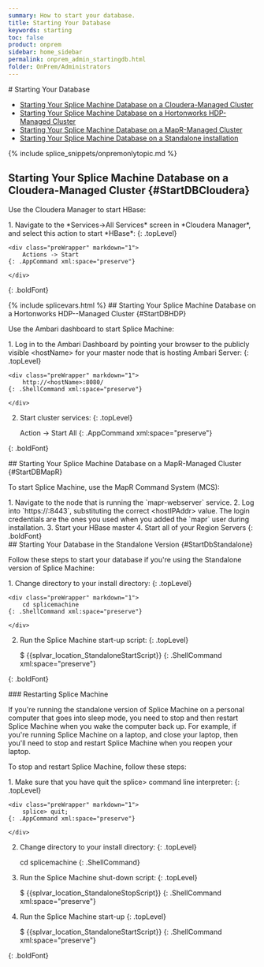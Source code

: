 ```yaml
---
summary: How to start your database.
title: Starting Your Database
keywords: starting
toc: false
product: onprem
sidebar: home_sidebar
permalink: onprem_admin_startingdb.html
folder: OnPrem/Administrators
---
```

<section>
<div class="TopicContent" data-swiftype-index="true" markdown="1">
# Starting Your Database

* [Starting Your Splice Machine Database on a Cloudera-Managed
  Cluster](#StartDBCloudera)
* [Starting Your Splice Machine Database on a Hortonworks HDP-Managed
  Cluster](#StartDBHDP)
* [Starting Your Splice Machine Database on a MapR-Managed
  Cluster](#StartDBMapR)
* [Starting Your Splice Machine Database on a Standalone
  installation](#StartDbStandalone)

{% include splice_snippets/onpremonlytopic.md %}

## Starting Your Splice Machine Database on a Cloudera-Managed Cluster   {#StartDBCloudera}

Use the Cloudera Manager to start HBase:

<div class="opsStepsList" markdown="1">
1.  Navigate to the *Services-&gt;All Services* screen in *Cloudera
    Manager*, and select this action to start *HBase*:
    {: .topLevel}

    <div class="preWrapper" markdown="1">
        Actions -> Start
    {: .AppCommand xml:space="preserve"}

    </div>
{: .boldFont}

</div>
{% include splicevars.html %}
## Starting Your Splice Machine Database on a Hortonworks HDP--Managed Cluster   {#StartDBHDP}

Use the Ambari dashboard to start Splice Machine:

<div class="opsStepsList" markdown="1">
1.  Log in to the Ambari Dashboard by pointing your browser to the
    publicly visible <span
    class="HighlightedCode">&lt;hostName&gt;</span> for your master node
    that is hosting Ambari Server:
    {: .topLevel}

    <div class="preWrapper" markdown="1">
        http://<hostName>:8080/
    {: .ShellCommand xml:space="preserve"}

    </div>

2.  Start cluster services:
    {: .topLevel}

    <div class="preWrapper" markdown="1">
        Action -> Start All
    {: .AppCommand xml:space="preserve"}

    </div>
{: .boldFont}

</div>
## Starting Your Splice Machine Database on a MapR-Managed Cluster   {#StartDBMapR}

To start Splice Machine, use the MapR Command System (MCS):

<div class="opsStepsList" markdown="1">
1.  Navigate to the node that is running the `mapr-webserver` service.
2.  Log into `https://<hostIPAddr>:8443`, substituting the correct <span
    class="HighlightedCode">&lt;hostIPAddr&gt;</span> value. The login
    credentials are the ones you used when you added the `mapr` user
    during installation.
3.  Start your HBase master
4.  Start all of your Region Servers
{: .boldFont}

</div>
## Starting Your Database in the Standalone Version   {#StartDbStandalone}

Follow these steps to start your database if you're using the Standalone
version of Splice Machine:

<div class="opsStepsList" markdown="1">
1.  Change directory to your install directory:
    {: .topLevel}

    <div class="preWrapper" markdown="1">
        cd splicemachine
    {: .ShellCommand xml:space="preserve"}

    </div>

2.  Run the Splice Machine start-up script:
    {: .topLevel}

    <div class="preWrapper" markdown="1">
        $ {{splvar_location_StandaloneStartScript}}
    {: .ShellCommand xml:space="preserve"}

    </div>
{: .boldFont}

</div>
### Restarting Splice Machine

If you're running the standalone version of Splice Machine on a personal
computer that goes into sleep mode, you need to stop and then restart
Splice Machine when you wake the computer back up. For example, if
you're running Splice Machine on a laptop, and close your laptop, then
you'll need to stop and restart Splice Machine when you reopen your
laptop.

To stop and restart Splice Machine, follow these steps:

<div class="opsStepsList" markdown="1">
1.  Make sure that you have quit the <span
    class="AppCommand">splice&gt;</span> command line interpreter:
    {: .topLevel}

    <div class="preWrapper" markdown="1">
        splice> quit;
    {: .AppCommand xml:space="preserve"}

    </div>

2.  Change directory to your install directory:
    {: .topLevel}

    <div class="preWrapper" markdown="1">
        cd splicemachine
    {: .ShellCommand}

    </div>

3.  Run the Splice Machine shut-down script:
    {: .topLevel}

    <div class="preWrapper" markdown="1">
        $ {{splvar_location_StandaloneStopScript}}
    {: .ShellCommand xml:space="preserve"}

    </div>

4.  Run the Splice Machine start-up
    {: .topLevel}

    <div class="preWrapper" markdown="1">
        $ {{splvar_location_StandaloneStartScript}}
    {: .ShellCommand xml:space="preserve"}

    </div>
{: .boldFont}

</div>
</div>
</section>
